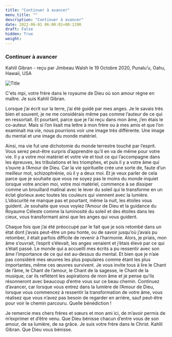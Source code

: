 ```yaml
---
title: "Continuer à avancer"
menu_title: ""
description: "Continuer à avancer"
date: 2022-06-01 06:00:01+00:1290
draft: False
hidden: True
weight:
---
```

### Continuer à avancer

Kahlil Gibran - reçu par Jimbeau Walsh le 19 Octobre 2020, Punalu’u, Oahu, Hawaii, USA

![Title](/fr-contemporary-messages/fr-contemporary-messages-by-date-order/fr-contemporary-messages-2020/fr-spiritualite-23.jpg)

C'ets mpi, votre frère dans le royaume de Dieu où son amour règne en maître. Je suis Kahlil Gibran.

Lorsque j’ai écrit sur la terre, j’ai été guidé par mes anges. Je le savais très bien et souvent, je ne me considérais même pas comme l’auteur de ce qui en ressortait. Et pourtant, parce que je l’ai reçu dans mon âme, j’en étais le co-auteur. Mais si l’on lisait ma lettre à mon frère ou à mes amis et que l’on examinait ma vie, nous pourrions voir une image très différente. Une image du mental et une image du monde matériel.

Ainsi, ma vie fut une dichotomie du monde terrestre touché par l’esprit. Vous serez peut-être surpris d’apprendre qu’il en va de même pour votre vie. Il y a votre moi matériel et votre vie et tout ce qui l’accompagne dans les épreuves, les tribulations et les triomphes, et puis il y a votre âme qui s’ouvre à l’Amour de Dieu. Car la vie spirituelle crée une sorte de, faute d’un meilleur mot, schizophrénie, où il y a deux moi. Et je veux parler de cela parce que je souhaite que vous ne soyez pas le moins du monde inquiet lorsque votre ancien moi, votre moi matériel, commence à se dissiper comme un brouillard matinal avec le lever du soleil qui le transforme en un éclat glorieux avec toutes les couleurs qui viennent avec la lumière. L’obscurité ne manque pas et pourtant, même la nuit, les étoiles vous guident. Je souhaite que vous voyiez l’Amour de Dieu et la guidance du Royaume Céleste comme la luminosité du soleil et des étoiles dans les cieux, vous transformant ainsi que les anges qui vous guident.

Chaque fois que j’ai été préoccupé par le fait que je sois retombé dans un état dont j’avais peut-être un peu honte, ou de savoir jusqu’où j’avais pu retomber, il était parfois difficile de revenir à l’harmonie. Alors, je priais, mon âme s’ouvrait, l’esprit s’élevait, les anges venaient et j’étais élevé par ce qui s’était passé. Le monde qui a accueilli mes écrits a pu ressentir avec son âme l’importance de ce qui est au-dessus du mental. Et bien que je n’aie pas considéré mes œuvres les plus populaires comme étant les plus importantes, même ces œuvres survivent. Je vous invite tous à lire le Chant de l’âme, le Chant de l’amour, le Chant de la sagesse, le Chant de la musique, car ils reflètent les aspirations de mon âme et je pense qu’ils résonneront avec beaucoup d’entre vous sur ce beau chemin. Continuez d’avancer, car lorsque vous entrez dans la lumière de l’Amour de Dieu, lorsque vous commencez à ressentir la transformation de votre âme, vous réalisez que vous n’avez pas besoin de regarder en arrière, sauf peut-être pour voir le chemin parcouru. Quelle bénédiction !

Je remercie mes chers frères et sœurs et mon ami ici, de m’avoir permis de m’exprimer et d’être venu. Que Dieu bénisse chacun d’entre vous de son amour, de sa lumière, de sa grâce. Je suis votre frère dans le Christ. Kahlil Gibran. Que Dieu vous bénisse.
